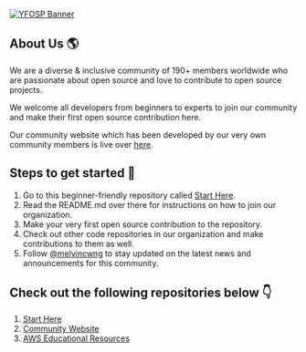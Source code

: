[![YFOSP Banner](https://readme-typing-svg.demolab.com/?lines=Welcome%20to%20%27Your%20First%20Open%20Source%20Project%27%20%E2%AD%90&width=1000&size=30)](https://git.io/typing-svg)

## About Us 🌎

We are a diverse & inclusive community of 190+ members worldwide who are passionate about open source and love to contribute to open source projects.

We welcome all developers from beginners to experts to join our community and make their first open source contribution here.

Our community website which has been developed by our very own community members is live over [here](https://yfosp.netlify.app/).

## Steps to get started 🚀

1. Go to this beginner-friendly repository called [Start Here](https://github.com/Your-First-Open-Source-Project/start-here).
2. Read the README.md over there for instructions on how to join our organization.
3. Make your very first open source contribution to the repository.
4. Check out other code repositories in our organization and make contributions to them as well.
5. Follow [@melvincwng](https://github.com/melvincwng) to stay updated on the latest news and announcements for this community.

## Check out the following repositories below 👇

1. [Start Here](https://github.com/Your-First-Open-Source-Project/start-here)
2. [Community Website](https://github.com/Your-First-Open-Source-Project/main-website)
3. [AWS Educational Resources](https://github.com/Your-First-Open-Source-Project/aws-resources)
